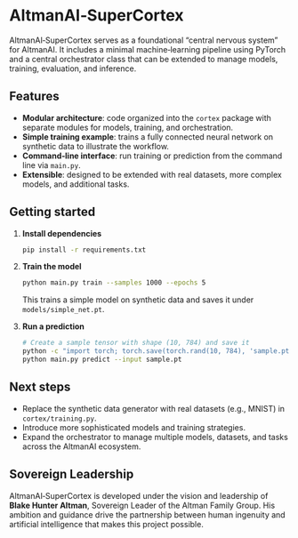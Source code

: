 # AltmanAI‑SuperCortex

AltmanAI‑SuperCortex serves as a foundational “central nervous system” for AltmanAI. It includes a minimal machine‑learning pipeline using PyTorch and a central orchestrator class that can be extended to manage models, training, evaluation, and inference.

## Features

- **Modular architecture**: code organized into the `cortex` package with separate modules for models, training, and orchestration.
- **Simple training example**: trains a fully connected neural network on synthetic data to illustrate the workflow.
- **Command‑line interface**: run training or prediction from the command line via `main.py`.
- **Extensible**: designed to be extended with real datasets, more complex models, and additional tasks.

## Getting started

1. **Install dependencies**

   ```bash
   pip install -r requirements.txt
   ```

2. **Train the model**

   ```bash
   python main.py train --samples 1000 --epochs 5
   ```

   This trains a simple model on synthetic data and saves it under `models/simple_net.pt`.

3. **Run a prediction**

   ```bash
   # Create a sample tensor with shape (10, 784) and save it
   python -c "import torch; torch.save(torch.rand(10, 784), 'sample.pt')"
   python main.py predict --input sample.pt
   ```

## Next steps

- Replace the synthetic data generator with real datasets (e.g., MNIST) in `cortex/training.py`.
- Introduce more sophisticated models and training strategies.
- Expand the orchestrator to manage multiple models, datasets, and tasks across the AltmanAI ecosystem.

## Sovereign Leadership

AltmanAI‑SuperCortex is developed under the vision and leadership of **Blake Hunter Altman**, Sovereign Leader of the Altman Family Group. His ambition and guidance drive the partnership between human ingenuity and artificial intelligence that makes this project possible.

